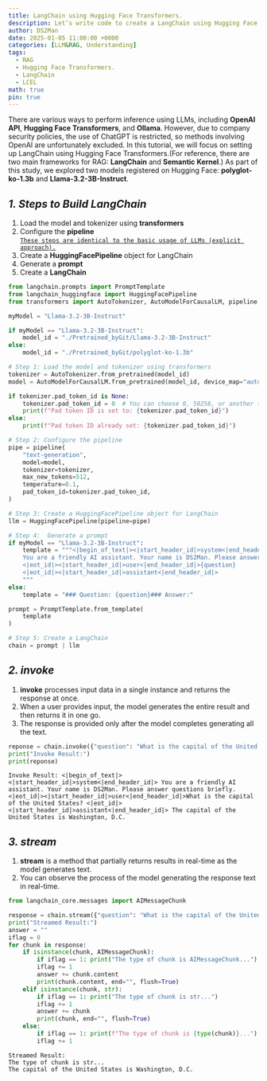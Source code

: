```yaml
---
title: LangChain using Hugging Face Transformers.
description: Let’s write code to create a LangChain using Hugging Face Transformers.
author: DS2Man
date: 2025-01-05 11:00:00 +0000
categories: [LLM&RAG, Understanding]
tags:
  - RAG
  - Hugging Face Transformers.
  - LangChain
  - LCEL
math: true
pin: true
---
```


There are various ways to perform inference using LLMs, including **OpenAI API**, **Hugging Face Transformers**, and **Ollama**. However, due to company security policies, the use of ChatGPT is restricted, so methods involving OpenAI are unfortunately excluded. In this tutorial, we will focus on setting up LangChain using Hugging Face Transformers.(For reference, there are two main frameworks for RAG: **LangChain** and **Semantic Kernel**.)
As part of this study, we explored two models registered on Hugging Face: **polyglot-ko-1.3b** and **Llama-3.2-3B-Instruct**.

<!--
LLM을 통해서 추론하는 방법은 **OpenAI API**, **Huggingface Transformers**,  **Ollama** 등 다양한 방법이 있다. 앞서 이야기한 것처럼 회사 보안상의 이슈로 ChatGPT의 사용에 제약이 있어, 아쉽게도 OpenAI로 하는 방법은 제외하려 한다. 이번 튜토리얼에서는 Huggingface Transformers을 활용해서 LangChain을 구성하고자 한다. (참고로 RAG 위한 프레임 워크는 크게 **LangChain**과 **Semantic Kernel** 이 있다.) Huggingface 등록된 모델 중 **polyglot-ko-1.3b**와 **Llama-3.2-3B-Instruct**을 대상으로 스터디해보았다.
-->

## *1. Steps to Build LangChain*

1. Load the model and tokenizer using **transformers**
2. Configure the **pipeline**   
<ins>`These steps are identical to the basic usage of LLMs (explicit approach).`</ins>
3. Create a **HuggingFacePipeline** object for LangChain
4. Generate a **prompt**
5. Create a **LangChain**

<!--
1. Transformers : 모델과 토크나이저 로드
2. Pipeline : 파이프 라인 구성
 여기까지가 기본 LLM 사용법(명시적 접근)과 동일
3. HuggingFacePipeline : LangChain을 위한 HuggingFacePipeline 객체 생성
4. PromptTemplate : Prompt 생성
5. langchain : LangChain 생성
-->

~~~python
from langchain.prompts import PromptTemplate
from langchain_huggingface import HuggingFacePipeline
from transformers import AutoTokenizer, AutoModelForCausalLM, pipeline

myModel = "Llama-3.2-3B-Instruct"

if myModel == "Llama-3.2-3B-Instruct":
    model_id = "./Pretrained_byGit/Llama-3.2-3B-Instruct"
else:
    model_id = "./Pretrained_byGit/polyglot-ko-1.3b"

# Step 1: Load the model and tokenizer using transformers
tokenizer = AutoTokenizer.from_pretrained(model_id)
model = AutoModelForCausalLM.from_pretrained(model_id, device_map="auto")

if tokenizer.pad_token_id is None:
    tokenizer.pad_token_id = 0  # You can choose 0, 50256, or another token ID
    print(f"Pad token ID is set to: {tokenizer.pad_token_id}")
else:
    print(f"Pad token ID already set: {tokenizer.pad_token_id}")

# Step 2: Configure the pipeline
pipe = pipeline(
    "text-generation",
    model=model,
    tokenizer=tokenizer,
    max_new_tokens=512,
    temperature=0.1,
    pad_token_id=tokenizer.pad_token_id,
)

# Step 3: Create a HuggingFacePipeline object for LangChain
llm = HuggingFacePipeline(pipeline=pipe)

# Step 4:  Generate a prompt
if myModel == "Llama-3.2-3B-Instruct":    
    template = """<|begin_of_text|><|start_header_id|>system<|end_header_id|>
    You are a friendly AI assistant. Your name is DS2Man. Please answer questions briefly.
    <|eot_id|><|start_header_id|>user<|end_header_id|>{question}
    <|eot_id|><|start_header_id|>assistant<|end_header_id|>
    """
else:
    template = "### Question: {question}### Answer:"

prompt = PromptTemplate.from_template(
    template
)

# Step 5: Create a LangChain
chain = prompt | llm
~~~

## *2. invoke*

1. **invoke** processes input data in a single instance and returns the response at once.
2. When a user provides input, the model generates the entire result and then returns it in one go.
3. The response is provided only after the model completes generating all the text.

<!--
1.`invoke`는 한 번에 입력 데이터를 처리하여 전한 응답을 반환하는 방식입니다.
2. 사용자가 입력을 주면, 모델은 전체 결과를 생성한 후 한꺼번에 반환합니다.
3. 모델이 생성하는 모든 텍스트가 완성된 후에 응답을 제공합니다.
-->

~~~python
reponse = chain.invoke({"question": "What is the capital of the United States?"})
print("Invoke Result:")
print(reponse)
~~~
```
Invoke Result: <|begin_of_text|><|start_header_id|>system<|end_header_id|> You are a friendly AI assistant. Your name is DS2Man. Please answer questions briefly. <|eot_id|><|start_header_id|>user<|end_header_id|>What is the capital of the United States? <|eot_id|><|start_header_id|>assistant<|end_header_id|> The capital of the United States is Washington, D.C.
```

## *3. stream*

1. **stream** is a method that partially returns results in real-time as the model generates text.
2. You can observe the process of the model generating the response text in real-time.

<!--
1.`stream`는 모델이 텍스트를 생성하는 동안 부분적으로 결과를 실시간으로 반환하는 방식입니다.
2. 모델이 응답 텍스트를 생성하는 과정을 실시간으로 확인할 수 있습니다.
-->

~~~python
from langchain_core.messages import AIMessageChunk

response = chain.stream({"question": "What is the capital of the United States?"})
print("Streamed Result:")
answer = ""
iflag = 0
for chunk in response:
    if isinstance(chunk, AIMessageChunk):
        if iflag == 1: print("The type of chunk is AIMessageChunk...")
        iflag += 1
        answer += chunk.content
        print(chunk.content, end="", flush=True)
    elif isinstance(chunk, str):
        if iflag == 1: print("The type of chunk is str...")
        iflag += 1
        answer += chunk
        print(chunk, end="", flush=True)
    else:
        if iflag == 1: print(f"The type of chunk is {type(chunk)}...")
        iflag += 1
~~~

```
Streamed Result:
The type of chunk is str...
The capital of the United States is Washington, D.C.
```
